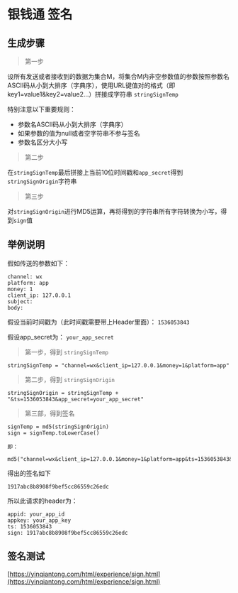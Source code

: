 # 银钱通 签名

## 生成步骤

> 第一步

设所有发送或者接收到的数据为集合M，将集合M内非空参数值的参数按照参数名ASCII码从小到大排序（字典序），使用URL键值对的格式（即key1=value1&key2=value2…）拼接成字符串 `stringSignTemp`

特别注意以下重要规则：

* 参数名ASCII码从小到大排序（字典序）
* 如果参数的值为null或者空字符串不参与签名
* 参数名区分大小写

> 第二步

在`stringSignTemp`最后拼接上当前10位时间戳和`app_secret`得到`stringSignOrigin`字符串

> 第三步

对`stringSignOrigin`进行MD5运算，再将得到的字符串所有字符转换为小写，得到`sign`值

## 举例说明

假如传送的参数如下：

```
channel: wx
platform: app
money: 1
client_ip: 127.0.0.1
subject: 
body: 
```

假设当前时间戳为（此时间戳需要带上Header里面）： `1536053843`

假设app_secret为： `your_app_secret`

> 第一步，得到 `stringSignTemp`

```
stringSignTemp = "channel=wx&client_ip=127.0.0.1&money=1&platform=app"
```

> 第二步，得到 `stringSignOrigin`

```
stringSignOrigin = stringSignTemp + "&ts=1536053843&app_secret=your_app_secret"
```

> 第三部，得到签名

```
signTemp = md5(stringSignOrigin)
sign = signTemp.toLowerCase()

即：

md5("channel=wx&client_ip=127.0.0.1&money=1&platform=app&ts=1536053843&app_secret=your_app_secret").toLowerCase()
```

得出的签名如下

```
1917abc8b8908f9bef5cc86559c26edc
```

所以此请求的header为：

```
appid: your_app_id
appkey: your_app_key
ts: 1536053843
sign: 1917abc8b8908f9bef5cc86559c26edc
``` 

## 签名测试

[https://yinqiantong.com/html/experience/sign.html](https://yinqiantong.com/html/experience/sign.html)
